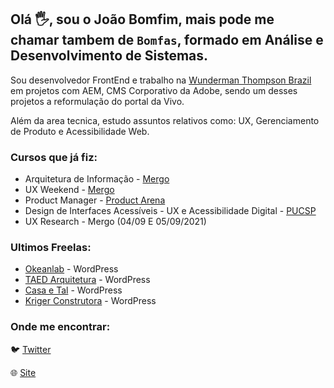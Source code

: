 ## Olá :raised_hand_with_fingers_splayed:, sou o João Bomfim, mais pode me chamar tambem de `Bomfas`, formado em Análise e Desenvolvimento de Sistemas.

Sou desenvolvedor FrontEnd e trabalho na [Wunderman Thompson Brazil](https://www.wundermanthompson.com/pt/brazil) em projetos com AEM, CMS Corporativo da Adobe, sendo um desses projetos a reformulação do portal da Vivo.

Além da area tecnica, estudo assuntos relativos como: UX, Gerenciamento de Produto e Acessibilidade Web.

### Cursos que já fiz:

- Arquitetura de Informação - [Mergo](https://www.mergo.com.br/)
- UX Weekend - [Mergo](https://www.mergo.com.br/)
- Product Manager - [Product Arena](https://productarena.io/)
- Design de Interfaces Acessíveis - UX e Acessibilidade Digital - [PUCSP](https://www.pucsp.br/pos-graduacao/especializacao-e-mba/design-de-interfaces-acessiveis-ux-e-acessibilidade-digital)
- UX Research - Mergo (04/09 E 05/09/2021)

### Ultimos Freelas:

- [Okeanlab](https://okeanlab.com) - WordPress
- [TAED Arquitetura](https://taedarquitetura.com.br) - WordPress
- [Casa e Tal](http://casaetal.com) - WordPress 
- [Kriger Construtora](https://krigerconstrutor1.websiteseguro.com/) - WordPress

### Onde me encontrar:

:bird: [Twitter](https://twitter.com/bomfasjr)

:globe_with_meridians: [Site](https://www.joaobomfim.com.br)
